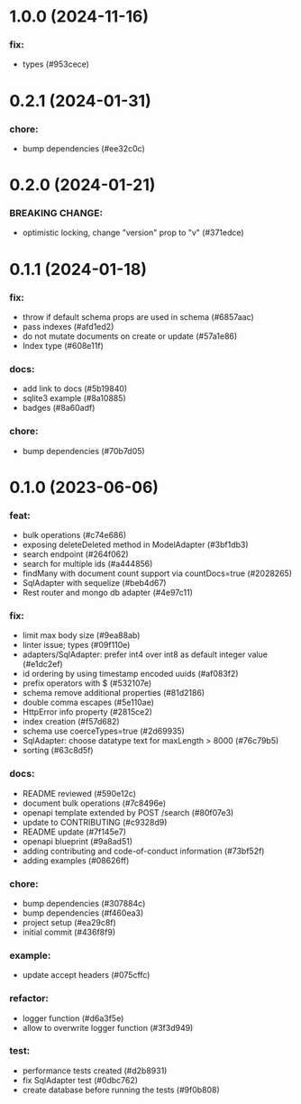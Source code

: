 # 1.0.0 (2024-11-16)

### fix:

- types (#953cece)

# 0.2.1 (2024-01-31)

### chore:

- bump dependencies (#ee32c0c)

# 0.2.0 (2024-01-21)

### BREAKING CHANGE:

- optimistic locking, change "version" prop to "v" (#371edce)

# 0.1.1 (2024-01-18)

### fix:

- throw if default schema props are used in schema (#6857aac)
- pass indexes (#afd1ed2)
- do not mutate documents on create or update (#57a1e86)
- Index type (#608e11f)

### docs:

- add link to docs (#5b19840)
- sqlite3 example (#8a10885)
- badges (#8a60adf)

### chore:

- bump dependencies (#70b7d05)

# 0.1.0 (2023-06-06)

### feat:

- bulk operations (#c74e686)
- exposing deleteDeleted method in ModelAdapter (#3bf1db3)
- search endpoint (#264f062)
- search for multiple ids (#a444856)
- findMany with document count support via countDocs=true (#2028265)
- SqlAdapter with sequelize (#beb4d67)
- Rest router and mongo db adapter (#4e97c11)

### fix:

- limit max body size (#9ea88ab)
- linter issue; types (#09f110e)
- adapters/SqlAdapter: prefer int4 over int8 as default integer value (#e1dc2ef)
- id ordering by using timestamp encoded uuids (#af083f2)
- prefix operators with $ (#532107e)
- schema remove additional properties (#81d2186)
- double comma escapes (#5e110ae)
- HttpError info property (#2815ce2)
- index creation (#f57d682)
- schema use coerceTypes=true (#2d69935)
- SqlAdapter: choose datatype text for maxLength > 8000 (#76c79b5)
- sorting (#63c8d5f)

### docs:

- README reviewed (#590e12c)
- document bulk operations (#7c8496e)
- openapi template extended by POST /search (#80f07e3)
- update to CONTRIBUTING (#c9328d9)
- README update (#7f145e7)
- openapi blueprint (#9a8ad51)
- adding contributing and code-of-conduct information (#73bf52f)
- adding examples (#08626ff)

### chore:

- bump dependencies (#307884c)
- bump dependencies (#f460ea3)
- project setup (#ea29c8f)
- initial commit (#436f8f9)

### example:

- update accept headers (#075cffc)

### refactor:

- logger function (#d6a3f5e)
- allow to overwrite logger function (#3f3d949)

### test:

- performance tests created (#d2b8931)
- fix SqlAdapter test (#0dbc762)
- create database before running the tests (#9f0b808)

